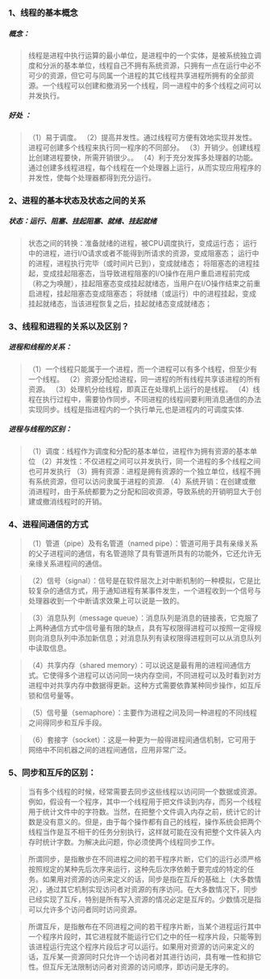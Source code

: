 ### 1、线程的基本概念

##### 概念：

> 线程是进程中执行运算的最小单位，是进程中的一个实体，是被系统独立调度和分派的基本单位，线程自己不拥有系统资源，只拥有一点在运行中必不可少的资源，但它可与同属一个进程的其它线程共享进程所拥有的全部资源。一个线程可以创建和撤消另一个线程，同一进程中的多个线程之间可以并发执行。

##### 好处 ：

> （1）易于调度。
>  （2）提高并发性。通过线程可方便有效地实现并发性。进程可创建多个线程来执行同一程序的不同部分。
>  （3）开销少。创建线程比创建进程要快，所需开销很少。。
>  （4）利于充分发挥多处理器的功能。通过创建多线程进程，每个线程在一个处理器上运行，从而实现应用程序的并发性，使每个处理器都得到充分运行。

### 2、进程的基本状态及状态之间的关系

##### 状态：运行、阻塞、挂起阻塞、就绪、挂起就绪

> 状态之间的转换：准备就绪的进程，被CPU调度执行，变成运行态；
>  运行中的进程，进行I/O请求或者不能得到所请求的资源，变成阻塞态；
>  运行中的进程，进程执行完毕（或时间片已到），变成就绪态；
>  将阻塞态的进程挂起，变成挂起阻塞态，当导致进程阻塞的I/O操作在用户重启进程前完成（称之为唤醒），挂起阻塞态变成挂起就绪态，当用户在I/O操作结束之前重启进程，挂起阻塞态变成阻塞态；
>  将就绪（或运行）中的进程挂起，变成挂起就绪态，当该进程恢复之后，挂起就绪态变成就绪态；

### 3、线程和进程的关系以及区别？

##### 进程和线程的关系：

> （1）一个线程只能属于一个进程，而一个进程可以有多个线程，但至少有一个线程。
>  （2）资源分配给进程，同一进程的所有线程共享该进程的所有资源。
>  （3）处理机分给线程，即真正在处理机上运行的是线程。
>  （4）线程在执行过程中，需要协作同步。不同进程的线程间要利用消息通信的办法实现同步。线程是指进程内的一个执行单元,也是进程内的可调度实体.

##### 进程与线程的区别：

> （1）调度：线程作为调度和分配的基本单位，进程作为拥有资源的基本单位
>  （2）并发性：不仅进程之间可以并发执行，同一个进程的多个线程之间也可并发执行
>  （3）拥有资源：进程是拥有资源的一个独立单位，线程不拥有系统资源，但可以访问隶属于进程的资源.
>  （4）系统开销：在创建或撤消进程时，由于系统都要为之分配和回收资源，导致系统的开销明显大于创建或撤消线程时的开销。

### 4、进程间通信的方式

> （1）管道（pipe）及有名管道（named pipe）：管道可用于具有亲缘关系的父子进程间的通信，有名管道除了具有管道所具有的功能外，它还允许无亲缘关系进程间的通信。

> （2）信号（signal）：信号是在软件层次上对中断机制的一种模拟，它是比较复杂的通信方式，用于通知进程有某事件发生，一个进程收到一个信号与处理器收到一个中断请求效果上可以说是一致的。

> （3）消息队列（message queue）：消息队列是消息的链接表，它克服了上两种通信方式中信号量有限的缺点，具有写权限得进程可以按照一定得规则向消息队列中添加新信息；对消息队列有读权限得进程则可以从消息队列中读取信息。

> （4）共享内存（shared memory）：可以说这是最有用的进程间通信方式。它使得多个进程可以访问同一块内存空间，不同进程可以及时看到对方进程中对共享内存中数据得更新。这种方式需要依靠某种同步操作，如互斥锁和信号量等。

> （5）信号量（semaphore）：主要作为进程之间及同一种进程的不同线程之间得同步和互斥手段。

> （6）套接字（socket）：这是一种更为一般得进程间通信机制，它可用于网络中不同机器之间的进程间通信，应用非常广泛。

### 5、同步和互斥的区别：

> 当有多个线程的时候，经常需要去同步这些线程以访问同一个数据或资源。例如，假设有一个程序，其中一个线程用于把文件读到内存，而另一个线程用于统计文件中的字符数。当然，在把整个文件调入内存之前，统计它的计数是没有意义的。但是，由于每个操作都有自己的线程，操作系统会把两个线程当作是互不相干的任务分别执行，这样就可能在没有把整个文件装入内存时统计字数。为解决此问题，你必须使两个线程同步工作。

> 所谓同步，是指散步在不同进程之间的若干程序片断，它们的运行必须严格按照规定的某种先后次序来运行，这种先后次序依赖于要完成的特定的任务。如果用对资源的访问来定义的话，同步是指在互斥的基础上（大多数情况），通过其它机制实现访问者对资源的有序访问。在大多数情况下，同步已经实现了互斥，特别是所有写入资源的情况必定是互斥的。少数情况是指可以允许多个访问者同时访问资源。

> 所谓互斥，是指散布在不同进程之间的若干程序片断，当某个进程运行其中一个程序片段时，其它进程就不能运行它们之中的任一程序片段，只能等到该进程运行完这个程序片段后才可以运行。如果用对资源的访问来定义的话，互斥某一资源同时只允许一个访问者对其进行访问，具有唯一性和排它性。但互斥无法限制访问者对资源的访问顺序，即访问是无序的。

